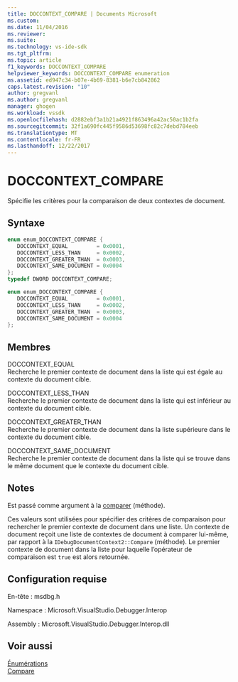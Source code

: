 ```yaml
---
title: DOCCONTEXT_COMPARE | Documents Microsoft
ms.custom: 
ms.date: 11/04/2016
ms.reviewer: 
ms.suite: 
ms.technology: vs-ide-sdk
ms.tgt_pltfrm: 
ms.topic: article
f1_keywords: DOCCONTEXT_COMPARE
helpviewer_keywords: DOCCONTEXT_COMPARE enumeration
ms.assetid: ed947c34-b07e-4b69-8381-b6e7cb842862
caps.latest.revision: "10"
author: gregvanl
ms.author: gregvanl
manager: ghogen
ms.workload: vssdk
ms.openlocfilehash: d2882ebf3a1b21a4921f863496a42ac50ac1b2fa
ms.sourcegitcommit: 32f1a690fc445f9586d53698fc82c7debd784eeb
ms.translationtype: MT
ms.contentlocale: fr-FR
ms.lasthandoff: 12/22/2017
---
```

# <a name="doccontextcompare"></a>DOCCONTEXT_COMPARE
Spécifie les critères pour la comparaison de deux contextes de document.  
  
## <a name="syntax"></a>Syntaxe  
  
```cpp  
enum enum_DOCCONTEXT_COMPARE {   
   DOCCONTEXT_EQUAL         = 0x0001,  
   DOCCONTEXT_LESS_THAN     = 0x0002,  
   DOCCONTEXT_GREATER_THAN  = 0x0003,  
   DOCCONTEXT_SAME_DOCUMENT = 0x0004  
};  
typedef DWORD DOCCONTEXT_COMPARE;  
```  
  
```csharp  
enum enum_DOCCONTEXT_COMPARE {   
   DOCCONTEXT_EQUAL         = 0x0001,  
   DOCCONTEXT_LESS_THAN     = 0x0002,  
   DOCCONTEXT_GREATER_THAN  = 0x0003,  
   DOCCONTEXT_SAME_DOCUMENT = 0x0004  
};  
```  
  
## <a name="members"></a>Membres  
 DOCCONTEXT_EQUAL  
 Recherche le premier contexte de document dans la liste qui est égale au contexte du document cible.  
  
 DOCCONTEXT_LESS_THAN  
 Recherche le premier contexte de document dans la liste qui est inférieur au contexte du document cible.  
  
 DOCCONTEXT_GREATER_THAN  
 Recherche le premier contexte de document dans la liste supérieure dans le contexte du document cible.  
  
 DOCCONTEXT_SAME_DOCUMENT  
 Recherche le premier contexte de document dans la liste qui se trouve dans le même document que le contexte du document cible.  
  
## <a name="remarks"></a>Notes  
 Est passé comme argument à la [comparer](../../../extensibility/debugger/reference/idebugdocumentcontext2-compare.md) (méthode).  
  
 Ces valeurs sont utilisées pour spécifier des critères de comparaison pour rechercher le premier contexte de document dans une liste. Un contexte de document reçoit une liste de contextes de document à comparer lui-même, par rapport à la `IDebugDocumentContext2::Compare` (méthode). Le premier contexte de document dans la liste pour laquelle l’opérateur de comparaison est `true` est alors retournée.  
  
## <a name="requirements"></a>Configuration requise  
 En-tête : msdbg.h  
  
 Namespace : Microsoft.VisualStudio.Debugger.Interop  
  
 Assembly : Microsoft.VisualStudio.Debugger.Interop.dll  
  
## <a name="see-also"></a>Voir aussi  
 [Énumérations](../../../extensibility/debugger/reference/enumerations-visual-studio-debugging.md)   
 [Compare](../../../extensibility/debugger/reference/idebugdocumentcontext2-compare.md)